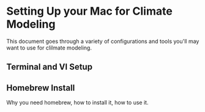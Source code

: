 # Setting Up your Mac for Climate Modeling

This document goes through a variety of configurations and tools you'll may want to use for clilmate modeling.

## Terminal and VI Setup

## Homebrew Install

Why you need homebrew, how to install it, how to use it.


